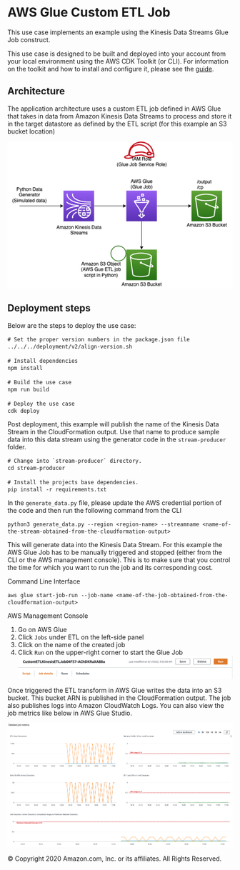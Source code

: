 # AWS Glue Custom ETL Job

This use case implements an example using the Kinesis Data Streams Glue Job construct.

This use case is designed to be built and deployed into your account from your local environment using the AWS CDK Toolkit (or CLI). For information on the toolkit and how to install and configure it, please see the [guide](https://docs.aws.amazon.com/cdk/latest/guide/cli.html).

## Architecture

The application architecture uses a custom ETL job defined in AWS Glue that takes in data from Amazon Kinesis Data Streams to
process and store it in the target datastore as defined by the ETL script (for this example an S3 bucket location)

![Architecture Diagram](architecture.png)

## Deployment steps

Below are the steps to deploy the use case:

```
# Set the proper version numbers in the package.json file
../../../deployment/v2/align-version.sh

# Install dependencies
npm install

# Build the use case
npm run build

# Deploy the use case
cdk deploy
```

Post deployment, this example will publish the name of the Kinesis Data Stream in the CloudFormation output. Use that name to produce sample data into this data stream using the generator code in the `stream-producer` folder.

```
# Change into `stream-producer` directory.
cd stream-producer

# Install the projects base dependencies.
pip install -r requirements.txt
```

In the `generate_data.py` file, please update the AWS credential portion of the code and then run the following command from the CLI
```
python3 generate_data.py --region <region-name> --streamname <name-of-the-stream-obtained-from-the-cloudformation-output>
```

This will generate data into the Kinesis Data Stream. For this example the AWS Glue Job has to be manually triggered and stopped (either from the CLI or
the AWS management console). This is to make sure that you control the time for which you want to run the job and its corresponding cost.

Command Line Interface
```
aws glue start-job-run --job-name <name-of-the-job-obtained-from-the-cloudformation-output>
```

AWS Management Console
1. Go on AWS Glue
2. Click `Jobs` under ETL on the left-side panel
3. Click on the name of the created job
4. Click `Run` on the upper-right corner to start the Glue Job
![Run GlueJob](run.png)

Once triggered
the ETL transform in AWS Glue writes the data into an S3 bucket. This bucket ARN is published in the CloudFormation output. The job also publishes logs into Amazon CloudWatch Logs. You can also view the job metrics like below in AWS Glue Studio.

![Glue CloudWatch Metrics](metrics.png)

&copy; Copyright 2020 Amazon.com, Inc. or its affiliates. All Rights Reserved.
